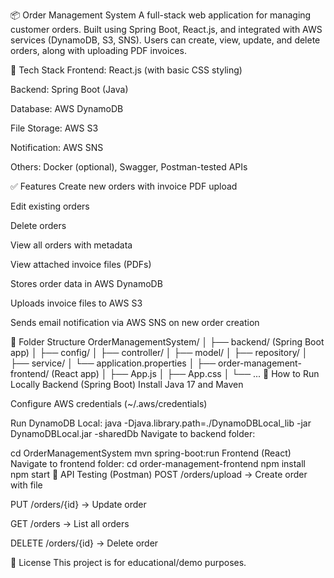 📦 Order Management System
A full-stack web application for managing customer orders. Built using Spring Boot, React.js, and integrated with AWS services (DynamoDB, S3, SNS). Users can create, view, update, and delete orders, along with uploading PDF invoices.

🔧 Tech Stack
Frontend: React.js (with basic CSS styling)

Backend: Spring Boot (Java)

Database: AWS DynamoDB

File Storage: AWS S3

Notification: AWS SNS

Others: Docker (optional), Swagger, Postman-tested APIs

✅ Features
Create new orders with invoice PDF upload

Edit existing orders

Delete orders

View all orders with metadata

View attached invoice files (PDFs)

Stores order data in AWS DynamoDB

Uploads invoice files to AWS S3

Sends email notification via AWS SNS on new order creation

📂 Folder Structure
OrderManagementSystem/
│
├── backend/ (Spring Boot app)
│   ├── config/
│   ├── controller/
│   ├── model/
│   ├── repository/
│   ├── service/
│   └── application.properties
│
├── order-management-frontend/ (React app)
│   ├── App.js
│   ├── App.css
│   └── ...
🚀 How to Run Locally
Backend (Spring Boot)
Install Java 17 and Maven

Configure AWS credentials (~/.aws/credentials)

Run DynamoDB Local:
java -Djava.library.path=./DynamoDBLocal_lib -jar DynamoDBLocal.jar -sharedDb
Navigate to backend folder:

cd OrderManagementSystem
mvn spring-boot:run
Frontend (React)
Navigate to frontend folder:
cd order-management-frontend
npm install
npm start
🧪 API Testing (Postman)
POST /orders/upload → Create order with file

PUT /orders/{id} → Update order

GET /orders → List all orders

DELETE /orders/{id} → Delete order


📜 License
This project is for educational/demo purposes.
